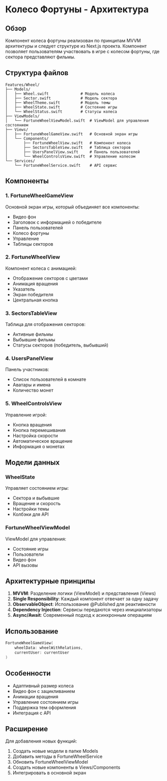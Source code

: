 # Колесо Фортуны - Архитектура

## Обзор

Компонент колеса фортуны реализован по принципам MVVM архитектуры и следует структуре из Next.js проекта. Компонент позволяет пользователям участвовать в игре с колесом фортуны, где сектора представляют фильмы.

## Структура файлов

```
Features/Wheel/
├── Models/
│   ├── Wheel.swift              # Модель колеса
│   ├── Sector.swift             # Модель сектора
│   ├── WheelTheme.swift         # Модель темы
│   ├── WheelState.swift         # Состояние игры
│   └── WheelStatus.swift        # Статусы колеса
├── ViewModels/
│   └── FortuneWheelViewModel.swift  # ViewModel для управления состоянием
├── Views/
│   ├── FortuneWheelGameView.swift   # Основной экран игры
│   └── Components/
│       ├── FortuneWheelView.swift   # Компонент колеса
│       ├── SectorsTableView.swift   # Таблица секторов
│       ├── UsersPanelView.swift     # Панель пользователей
│       └── WheelControlsView.swift  # Управление колесом
└── Services/
    └── FortuneWheelService.swift    # API сервис
```

## Компоненты

### 1. FortuneWheelGameView

Основной экран игры, который объединяет все компоненты:

- Видео фон
- Заголовок с информацией о победителе
- Панель пользователей
- Колесо фортуны
- Управление
- Таблицы секторов

### 2. FortuneWheelView

Компонент колеса с анимацией:

- Отображение секторов с цветами
- Анимация вращения
- Указатель
- Экран победителя
- Центральная кнопка

### 3. SectorsTableView

Таблица для отображения секторов:

- Активные фильмы
- Выбывшие фильмы
- Статусы секторов (победитель, выбывший)

### 4. UsersPanelView

Панель участников:

- Список пользователей в комнате
- Аватары и имена
- Количество монет

### 5. WheelControlsView

Управление игрой:

- Кнопка вращения
- Кнопка перемешивания
- Настройка скорости
- Автоматическое вращение
- Информация о монетах

## Модели данных

### WheelState

Управляет состоянием игры:

- Сектора и выбывшие
- Вращение и скорость
- Настройки темы
- Колбэки для API

### FortuneWheelViewModel

ViewModel для управления:

- Состояние игры
- Пользователи
- Видео фон
- API вызовы

## Архитектурные принципы

1. **MVVM**: Разделение логики (ViewModel) и представления (Views)
2. **Single Responsibility**: Каждый компонент отвечает за одну задачу
3. **ObservableObject**: Использование @Published для реактивности
4. **Dependency Injection**: Сервисы передаются через инициализаторы
5. **Async/Await**: Современный подход к асинхронным операциям

## Использование

```swift
FortuneWheelGameView(
    wheelData: wheelWithRelations,
    currentUser: currentUser
)
```

## Особенности

- Адаптивный размер колеса
- Видео фон с зацикливанием
- Анимации вращения
- Управление состоянием игры
- Поддержка тем оформления
- Интеграция с API

## Расширение

Для добавления новых функций:

1. Создать новые модели в папке Models
2. Добавить методы в FortuneWheelService
3. Обновить FortuneWheelViewModel
4. Создать новые компоненты в Views/Components
5. Интегрировать в основной экран
